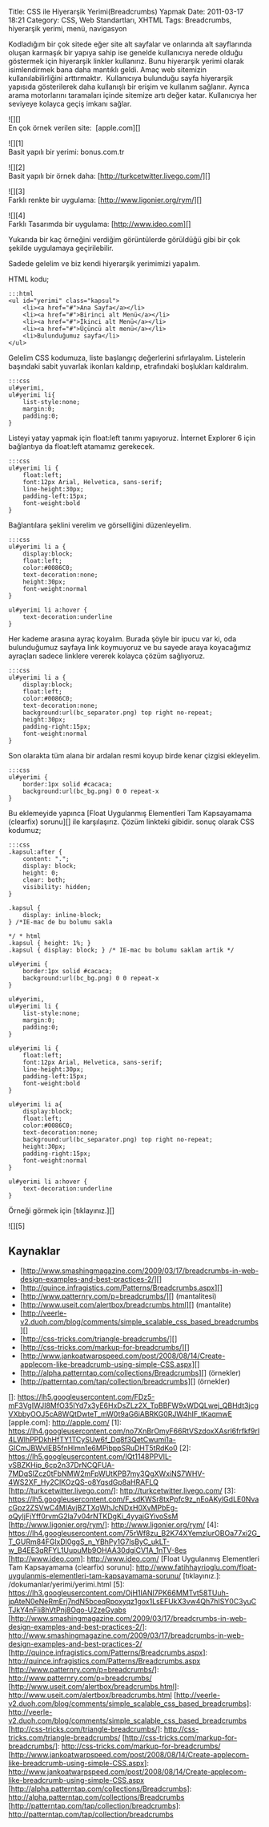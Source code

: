 Title: CSS ile Hiyerarşik Yerimi(Breadcrumbs) Yapmak
Date: 2011-03-17 18:21
Category: CSS, Web Standartları, XHTML
Tags: Breadcrumbs, hiyerarşik yerimi, menü, navigasyon

Kodladığım bir çok sitede eğer site alt sayfalar ve onlarında alt
sayflarında oluşan karmaşık bir yapıya sahip ise genelde kullanıcıya
nerede olduğu göstermek için hiyerarşik linkler kullanırız. Bunu
hiyerarşik yerimi olarak isimlendirmek bana daha mantıklı geldi. Amaç
web sitemizin kullanılabilirliğini arttırmaktır.  Kullanıcıya bulunduğu
sayfa hiyerarşik yapısıda gösterilerek daha kullanışlı bir erişim ve
kullanım sağlanır. Ayrıca arama motorlarını taramaları içinde sitemize
artı değer katar. Kullanıcıya her seviyeye kolayca geçiş imkanı sağlar.

![][]  
En çok örnek verilen site:  [apple.com][]

![][1]  
Basit yapılı bir yerimi: bonus.com.tr

![][2]  
Basit yapılı bir örnek daha: [http://turkcetwitter.livego.com/][]

![][3]  
Farklı renkte bir uygulama: [http://www.ligonier.org/rym/][]

![][4]  
Farklı Tasarımda bir uygulama: [http://www.ideo.com][]

Yukarıda bir kaç örneğini verdiğim görüntülerde görüldüğü gibi bir çok
şekilde uygulamaya geçirilebilir.

Sadede gelelim ve biz kendi hiyerarşik yerimimizi yapalım.

HTML kodu;

	:::html
	<ul id="yerimi" class="kapsul">
	    <li><a href="#">Ana Sayfa</a></li>
	    <li><a href="#">Birinci alt Menü</a></li>
	    <li><a href="#">İkinci alt Menü</a></li>
	    <li><a href="#">Üçüncü alt menü</a></li>
	    <li>Bulunduğumuz sayfa</li>
	</ul>

Gelelim CSS kodumuza, liste başlangıç değerlerini sıfırlayalım.
Listelerin başındaki sabit yuvarlak ikonları kaldırıp, etrafındaki
boşlukları kaldıralım.

	:::css
	ul#yerimi, 
	ul#yerimi li{
		list-style:none; 
		margin:0;
		padding:0;
	}


Listeyi yatay yapmak için float:left tanımı yapıyoruz. İnternet Explorer
6 için bağlantıya da float:left atamamız gerekecek.

	:::css
	ul#yerimi li {
		float:left;
		font:12px Arial, Helvetica, sans-serif;
		line-height:30px;
		padding-left:15px;
		font-weight:bold
	}


Bağlantılara şeklini verelim ve görselliğini düzenleyelim.

	:::css
	ul#yerimi li a {
		display:block;
		float:left;
		color:#0086C0;
		text-decoration:none;
		height:30px; 
		font-weight:normal
	}
	
	ul#yerimi li a:hover {
		text-decoration:underline
	} 

Her kademe arasına ayraç koyalım. Burada şöyle bir ipucu var ki, oda
bulunduğumuz sayfaya link koymuyoruz ve bu sayede araya koyacağımız
ayraçları sadece linklere vererek kolayca çözüm sağlıyoruz.

	:::css
	ul#yerimi li a {
		display:block; 
		float:left; 
		color:#0086C0;
		text-decoration:none; 
		background:url(bc_separator.png) top right no-repeat; 
		height:30px; 
		padding-right:15px; 
		font-weight:normal
	} 

Son olarakta tüm alana bir ardalan resmi koyup birde kenar çizgisi
ekleyelim.

	:::css
	ul#yerimi {
		border:1px solid #cacaca; 
		background:url(bc_bg.png) 0 0 repeat-x
	} 

Bu eklemeyide yapınca [Float Uygulanmış Elementleri Tam Kapsayamama (clearfix) sorunu][] ile karşılaşırız. Çözüm linkteki gibidir. sonuç
olarak CSS kodumuz;  

	:::css
	.kapsul:after { 
		content: "."; 
		display: block; 
		height: 0; 
		clear: both; 
		visibility: hidden; 
	}
	
	.kapsul {
		display: inline-block; 
	} /*IE-mac de bu bolumu sakla  
	
	*/ * html 
	.kapsul { height: 1%; } 
	.kapsul { display: block; } /* IE-mac bu bolumu saklam artik */ 
	
	ul#yerimi { 
		border:1px solid #cacaca; 
		background:url(bc_bg.png) 0 0 repeat-x 
	}
	
	ul#yerimi, 
	ul#yerimi li { 
		list-style:none; 
		margin:0; 
		padding:0; 
	}
	
	ul#yerimi li { 
		float:left; 
		font:12px Arial, Helvetica, sans-serif;
		line-height:30px; 
		padding-left:15px; 
		font-weight:bold 
	}
	
	ul#yerimi li a{ 
		display:block; 
		float:left; 
		color:#0086C0; 
		text-decoration:none;
		background:url(bc_separator.png) top right no-repeat; 
		height:30px;
		padding-right:15px; 
		font-weight:normal
	}
	
	ul#yerimi li a:hover {
		text-decoration:underline
	} 

Örneği görmek için [tıklayınız.][]

![][5]

## Kaynaklar

-   [http://www.smashingmagazine.com/2009/03/17/breadcrumbs-in-web-design-examples-and-best-practices-2/][]
-   [http://quince.infragistics.com/Patterns/Breadcrumbs.aspx][]
-   [http://www.patternry.com/p=breadcrumbs/][] (mantalitesi)
-   [http://www.useit.com/alertbox/breadcrumbs.html][] (mantalite)
-   [http://veerle-v2.duoh.com/blog/comments/simple_scalable_css_based_breadcrumbs][]
-   [http://css-tricks.com/triangle-breadcrumbs/][]
-   [http://css-tricks.com/markup-for-breadcrumbs/][]
-   [http://www.jankoatwarpspeed.com/post/2008/08/14/Create-applecom-like-breadcrumb-using-simple-CSS.aspx][]
-   [http://alpha.patterntap.com/collections/Breadcrumbs][] (örnekler)
-   [http://patterntap.com/tap/collection/breadcrumbs][] (örnekler)

  []: https://lh5.googleusercontent.com/FDz5-mF3VgIWJI8MfO35IYd7x3yE6HxDsZLz2X_TpBBFW9xWDQLwej_QBHdt3jcgVXbbyOOJ5cA8WQtDwteT_mW0t9aG6iABRKG0RJW4hIF_tKaqmwE
  [apple.com]: http://apple.com/
  [1]: https://lh4.googleusercontent.com/no7XnBrOmyF66RtVSzdoxXAsrl6frfkf9rI4LWlhPPDkhHfTY1TCySUw6f_Dq8f3QetCwumi1a-GICmJBWvIEB5fnHlmn1e6MPibppSRuDHT5tRdKo0
  [2]: https://lh5.googleusercontent.com/IQt1148PPVIL-vSBZKHip_6cp2n37DrNCQFUA-7MDqSlZcz0tFbNMW2mFpWUtKPB7my3QgXWxiNS7WHV-4WS2XF_Hy2ClKOzQS-o8YqsdGp8aHRAFLQ
  [http://turkcetwitter.livego.com/]: http://turkcetwitter.livego.com/
  [3]: https://lh5.googleusercontent.com/F_sdKWSr8txPpfc9z_nEoAKylGdLE0NvacGpz2ZSVwC4MIAvjBZTXqWhJcNDxH0XvMPbEg-oQyIjFjYff0rvmG2la7v04rNTKDgKi_4yyajGYivoSsM
  [http://www.ligonier.org/rym/]: http://www.ligonier.org/rym/
  [4]: https://lh4.googleusercontent.com/75rWf8zu_B2K74XYemzIurOBOa77xi2G_T_GURm84FGlxDl0ggS_n_YBhPy1G7lsByC_ukLT-w_B4EE3qRFYL1UupuMb9OHAA30dgiCV1A_1nTV-8es
  [http://www.ideo.com]: http://www.ideo.com/
  [Float Uygulanmış Elementleri Tam Kapsayamama (clearfix) sorunu]: http://www.fatihhayrioglu.com/float-uygulanmis-elementleri-tam-kapsayamama-sorunu/
  [tıklayınız.]: /dokumanlar/yerimi/yerimi.html
  [5]: https://lh3.googleusercontent.com/OjH1IANl7PK66MMTvt58TUuh-jpAteN0eNeRmErj7ndN5bceqRpoxyqz1gox1LsEFUkX3vw4Qh7hISY0C3yuCTJkY4nFIi8hVtPnj8Oqo-U2zeGyabs
  [http://www.smashingmagazine.com/2009/03/17/breadcrumbs-in-web-design-examples-and-best-practices-2/]: http://www.smashingmagazine.com/2009/03/17/breadcrumbs-in-web-design-examples-and-best-practices-2/
  [http://quince.infragistics.com/Patterns/Breadcrumbs.aspx]: http://quince.infragistics.com/Patterns/Breadcrumbs.aspx
  [http://www.patternry.com/p=breadcrumbs/]: http://www.patternry.com/p=breadcrumbs/
  [http://www.useit.com/alertbox/breadcrumbs.html]: http://www.useit.com/alertbox/breadcrumbs.html
  [http://veerle-v2.duoh.com/blog/comments/simple_scalable_css_based_breadcrumbs]: http://veerle-v2.duoh.com/blog/comments/simple_scalable_css_based_breadcrumbs
  [http://css-tricks.com/triangle-breadcrumbs/]: http://css-tricks.com/triangle-breadcrumbs/
  [http://css-tricks.com/markup-for-breadcrumbs/]: http://css-tricks.com/markup-for-breadcrumbs/
  [http://www.jankoatwarpspeed.com/post/2008/08/14/Create-applecom-like-breadcrumb-using-simple-CSS.aspx]: http://www.jankoatwarpspeed.com/post/2008/08/14/Create-applecom-like-breadcrumb-using-simple-CSS.aspx
  [http://alpha.patterntap.com/collections/Breadcrumbs]: http://alpha.patterntap.com/collections/Breadcrumbs
  [http://patterntap.com/tap/collection/breadcrumbs]: http://patterntap.com/tap/collection/breadcrumbs
